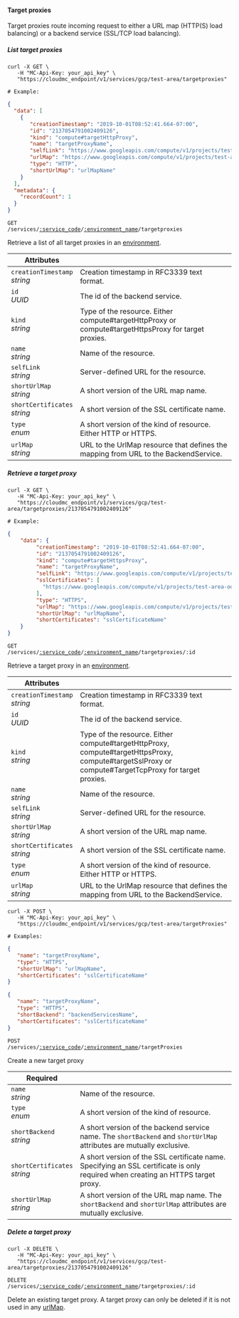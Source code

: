 #### Target proxies

Target proxies route incoming request to either a URL map (HTTP(S) load balancing) or a backend service (SSL/TCP load balancing).

<!-------------------- LIST TARGET PROXIES -------------------->

##### List target proxies

```shell
curl -X GET \
   -H "MC-Api-Key: your_api_key" \
   "https://cloudmc_endpoint/v1/services/gcp/test-area/targetproxies"

# Example:
```

```json
{
  "data": [
    {
       "creationTimestamp": "2019-10-01T08:52:41.664-07:00",
       "id": "2137054791002409126",
       "kind": "compute#targetHttpProxy",
       "name": "targetProxyName",
       "selfLink": "https://www.googleapis.com/compute/v1/projects/test-area-oox/global/targetHttpProxies/targetProxyName",
       "urlMap": "https://www.googleapis.com/compute/v1/projects/test-area-oox/global/urlMaps/urlMapName",
       "type": "HTTP",
       "shortUrlMap": "urlMapName"
    }
  ],
  "metadata": {
    "recordCount": 1
  }
}
```

<code>GET /services/<a href="#administration-service-connections">:service_code</a>/<a href="#administration-environments">:environment_name</a>/targetproxies</code>

Retrieve a list of all target proxies in an [environment](#administration-environments).

| Attributes                       | &nbsp; |
| -------------------------------- | ------ |
| `creationTimestamp`<br/>*string* | Creation timestamp in RFC3339 text format. |
| `id`<br/>*UUID*                  | The id of the backend service. |
| `kind`<br/>*string*              | Type of the resource. Either compute#targetHttpProxy or compute#targetHttpsProxy for target proxies. |
| `name`<br/>*string*              | Name of the resource. |
| `selfLink`<br/>*string*          | Server-defined URL for the resource. |
| `shortUrlMap`<br/>*string*       | A short version of the URL map name. |
| `shortCertificates`<br/>*string* | A short version of the SSL certificate name. |
| `type`<br/>*enum*                | A short version of the kind of resource. Either HTTP or HTTPS. |
| `urlMap`<br/>*string*            | URL to the UrlMap resource that defines the mapping from URL to the BackendService. |

<!-------------------- RETRIEVE A TARGET PROXY -------------------->

##### Retrieve a target proxy

```shell
curl -X GET \
   -H "MC-Api-Key: your_api_key" \
   "https://cloudmc_endpoint/v1/services/gcp/test-area/targetproxies/2137054791002409126"

# Example:
```

```json
{
    "data": {
         "creationTimestamp": "2019-10-01T08:52:41.664-07:00",
         "id": "2137054791002409126",
         "kind": "compute#targetHttpsProxy",
         "name": "targetProxyName",
         "selfLink": "https://www.googleapis.com/compute/v1/projects/test-area-oox/global/targetHttpsProxies/targetProxyName",
         "sslCertificates": [
           "https://www.googleapis.com/compute/v1/projects/test-area-oox/global/sslCertificates/sslCertificateName1"
         ],
         "type": "HTTPS",
         "urlMap": "https://www.googleapis.com/compute/v1/projects/test-area-oox/global/urlMaps/urlMapName",
         "shortUrlMap": "urlMapName",
         "shortCertificates": "sslCertificateName"
    }
}
```

<code>GET /services/<a href="#administration-service-connections">:service_code</a>/<a href="#administration-environments">:environment_name</a>/targetproxies/:id</code>

Retrieve a target proxy in an [environment](#administration-environments).

| Attributes                       | &nbsp; |
| -------------------------------- | ------ |
| `creationTimestamp`<br/>*string* | Creation timestamp in RFC3339 text format. |
| `id`<br/>*UUID*                  | The id of the backend service. |
| `kind`<br/>*string*              | Type of the resource. Either compute#targetHttpProxy, compute#targetHttpsProxy, compute#targetSslProxy or compute#TargetTcpProxy for target proxies. |
| `name`<br/>*string*              | Name of the resource. |
| `selfLink`<br/>*string*          | Server-defined URL for the resource. |
| `shortUrlMap`<br/>*string*       | A short version of the URL map name. |
| `shortCertificates`<br/>*string* | A short version of the SSL certificate name. |
| `type`<br/>*enum*                | A short version of the kind of resource. Either HTTP or HTTPS. |
| `urlMap`<br/>*string*            | URL to the UrlMap resource that defines the mapping from URL to the BackendService. |

<!-------------------- CREATE A TARGET PROXY -------------------->

```shell
curl -X POST \
   -H "MC-Api-Key: your_api_key" \
   "https://cloudmc_endpoint/v1/services/gcp/test-area/targetProxies"

# Examples:
```

```json
{
   "name": "targetProxyName",
   "type": "HTTPS",
   "shortUrlMap": "urlMapName",
   "shortCertificates": "sslCertificateName"
}
```

```json
{
   "name": "targetProxyName",
   "type": "HTTPS",
   "shortBackend": "backendServicesName",
   "shortCertificates": "sslCertificateName"
}
```

<code>POST /services/<a href="#administration-service-connections">:service_code</a>/<a href="#administration-environments">:environment_name</a>/targetProxies</code>

Create a new target proxy

| Required                         | &nbsp; |
| -------------------------------- | ------ |
| `name`<br/>*string*              | Name of the resource. |
| `type`<br/>*enum*                | A short version of the kind of resource. |
| `shortBackend`<br/>*string*      | A short version of the backend service name. The `shortBackend` and `shortUrlMap` attributes are mutually exclusive. |
| `shortCertificates`<br/>*string* | A short version of the SSL certificate name. Specifying an SSL certificate is only required when creating an HTTPS target proxy.|
| `shortUrlMap`<br/>*string*       | A short version of the URL map name. The `shortBackend` and `shortUrlMap` attributes are mutually exclusive. |

<!-------------------- DELETE A TARGET PROXY -------------------->

##### Delete a target proxy

```shell
curl -X DELETE \
   -H "MC-Api-Key: your_api_key" \
   "https://cloudmc_endpoint/v1/services/gcp/test-area/targetproxies/2137054791002409126"
```

<code>DELETE /services/<a href="#administration-service-connections">:service_code</a>/<a href="#administration-environments">:environment_name</a>/targetproxies/:id</code>

Delete an existing target proxy. A target proxy can only be deleted if it is not used in any [urlMap](#gcp-urlMaps).
